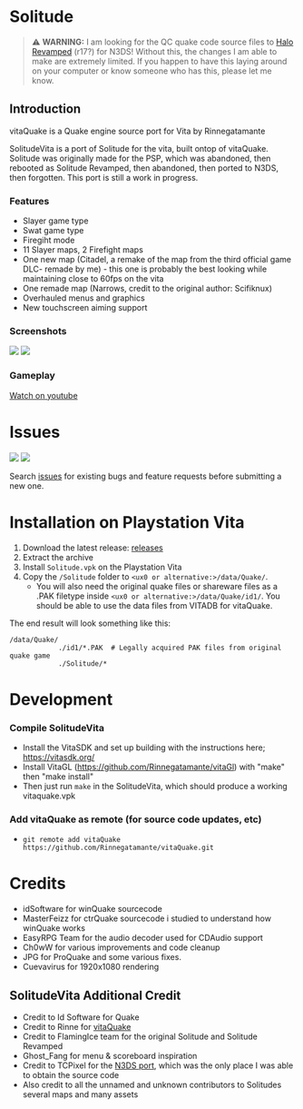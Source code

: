 # Solitude

> ⚠️ **WARNING:** I am looking for the QC quake code source files to [Halo Revamped](https://www.youtube.com/watch?v=B_GB9LLBATQ) (r17?) for N3DS! Without this, the changes I am able to make are extremely limited. If you happen to have this laying around on your computer or know someone who has this, please let me know.
## Introduction
vitaQuake is a Quake engine source port for Vita by Rinnegatamante

SolitudeVita is a port of Solitude for the vita, built ontop of vitaQuake. Solitude was originally made for the PSP, which was abandoned, then rebooted as Solitude Revamped, then abandoned, then ported to N3DS, then forgotten. This port is still a work in progress.

### Features
- Slayer game type
- Swat game type
- Firegiht mode
- 11 Slayer maps, 2 Firefight maps
 - One new map (Citadel, a remake of the map from the third official game DLC- remade by me) - this one is probably the best looking while maintaining close to 60fps on the vita
 - One remade map (Narrows, credit to the original author: Scifiknux)
- Overhauled menus and graphics
- New touchscreen aiming support

### Screenshots
![](https://github.com/mmccoy37/SolitudeVita/blob/master/files/menu.png)
![](https://github.com/mmccoy37/SolitudeVita/blob/master/files/gameplay.png)
### Gameplay
[Watch on youtube](https://www.youtube.com/watch?v=949wQT5fhPk)

# Issues
![](https://img.shields.io/github/issues-raw/mmccoy37/SolitudeVita) ![](https://img.shields.io/github/issues-closed-raw/mmccoy37/SolitudeVita)

Search [issues](https://github.com/mmccoy37/vitaQuake-Solitude/issues) for existing bugs and feature requests before submitting a new one.

# Installation on Playstation Vita
1. Download the latest release: [releases](https://github.com/mmccoy37/SolitudeVita/releases/)
1. Extract the archive
1. Install ``Solitude.vpk`` on the Playstation Vita
1. Copy the ```/Solitude``` folder to ```<ux0 or alternative:>/data/Quake/```. 
    - You will also need the original quake files or shareware files as a .PAK filetype inside ```<ux0 or alternative:>/data/Quake/id1/```. You should be able to use the data files from VITADB for vitaQuake.


The end result will look something like this:
```
/data/Quake/
            ./id1/*.PAK  # Legally acquired PAK files from original quake game
            ./Solitude/*
```

# Development

### Compile SolitudeVita
- Install the VitaSDK and set up building with the instructions here; https://vitasdk.org/
- Install VitaGL (https://github.com/Rinnegatamante/vitaGl) with "make" then "make install"
- Then just run ``make`` in the SolitudeVita, which should produce a working vitaquake.vpk

### Add vitaQuake as remote (for source code updates, etc)
- ``git remote add vitaQuake https://github.com/Rinnegatamante/vitaQuake.git``

# Credits
- idSoftware for winQuake sourcecode
- MasterFeizz for ctrQuake sourcecode i studied to understand how winQuake works
- EasyRPG Team for the audio decoder used for CDAudio support
- Ch0wW for various improvements and code cleanup
- JPG for ProQuake and some various fixes.
- Cuevavirus for 1920x1080 rendering

## SolitudeVita Additional Credit
- Credit to Id Software for Quake
- Credit to Rinne for [vitaQuake](https://github.com/Rinnegatamante/vitaQuake)
- Credit to FlamingIce team for the original Solitude and Solitude Revamped
- Ghost_Fang for menu & scoreboard inspiration
- Credit to TCPixel for the [N3DS port](https://github.com/CollinScripter/Revamped3DS), which was the only place I was able to obtain the source code
- Also credit to all the unnamed and unknown contributors to Solitudes several maps and many assets